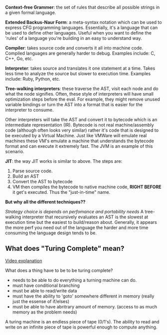 **Context-free Grammer**: the set of rules that describe all possible strings
in a given formal language.

**Extended Backus-Naur Form**: a meta-syntax notation which can be used to
express CFG programming languages.  Essentially, it's a language that can be
used to define other languages.  Useful when you want to define the 'rules' of a
language you're building in an easy to understand way.

**Compiler**: takes source code and converts it all into machine code.  Compiled
languages are generally harder to debug. Examples include: C, C++, Go, etc.

**Interpreter**: takes source and translates it one statement at a time. Takes
less time to analyze the source but slower to execution time. Examples include:
Ruby, Python, etc.

**Tree-walking interpreters**: these traverse the AST, visit each node and do
what the node signifies.  Often, these style of interpreters will have small
optimization steps before the eval.  For example, they might remove unused
variable bindings or turn the AST into a format that is easier for the
interpreter to consume.

Other interpreters will take the AST and convert it to bytecode which is an
intermediate representation (IR).  Bytecode is not real machine/assembly code
(although often looks very similar) rather it's code that is designed to be
executed by a Virtual Machine.  Just like VMWare will emulate real machines
these VM's emulate a machine that understands the bytecode format and can
execute it extremely fast.  The JVM is an example of this scenario.

**JIT**: the way JIT works is similar to above.  The steps are:  

1. Parse source code.
2. Build an AST
3. Convert the AST to bytecode
4. VM then compiles the bytecode to native machine code, **RIGHT BEFORE** it
   get's executed. Thus the "just-in-time" name.

**But why all the different techniques??**

_Strategy choice is depends on perfomance and portability needs_ A tree-walking
interpreter that recursively evaluates an AST is the slowest at execution time
but the easiest to build/reason about.  Generally, it appears the more perf you
need out of the language the harder and more time consuming the language design
tends to be.

## What does "Turing Complete" mean?
[Video explanation](https://www.youtube.com/watch?v=RPQD7-AOjMI)

What does a thing have to be to be turing complete?  

* needs to be able to do everything a turning machine can do.  
* must have conditional branching  
* must be able to read/write data  
* must have the ability to 'goto' somewhere different in memory (really just the essense of if/elses)  
* must be able to have abritrary amount of memory. (access to as much memory as the problem needs)  

A turing machine is an endless piece of tape (0/1's).  The ability to read and
write on an infinite piece of tape is powerful enough to compute anything.
